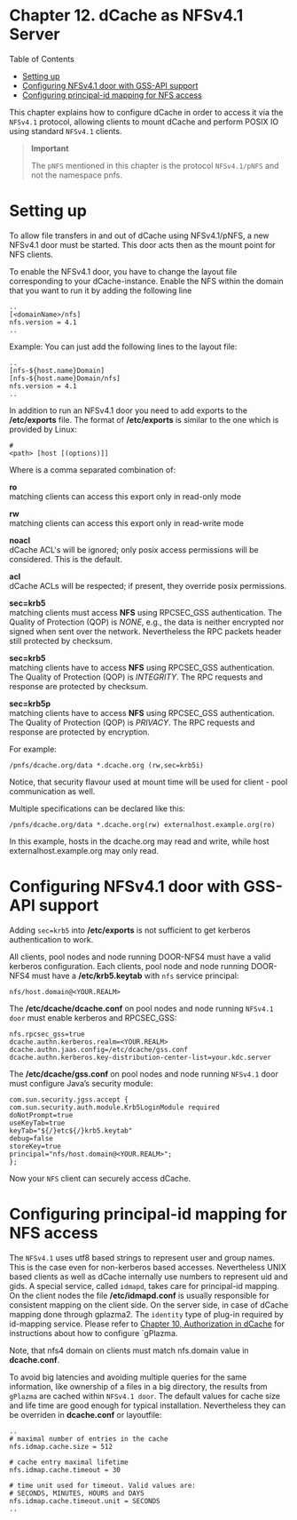 Chapter 12. dCache as NFSv4.1 Server 
==================================== 

Table of Contents

* [Setting up](#setting-up)
* [Configuring NFSv4.1 door with GSS-API support](#configuring-nfsv4.1-door-with-gss-api-support)
* [Configuring principal-id mapping for NFS access](#configuring-principal-id-mapping-for-nfs-access)



This chapter explains how to configure dCache in order to access it via the `NFSv4.1` protocol, allowing clients to mount dCache and perform POSIX IO using standard `NFSv4.1` clients.

> **Important**
>
> The `pNFS` mentioned in this chapter is the protocol `NFSv4.1/pNFS` and not the namespace pnfs.

Setting up
==========

To allow file transfers in and out of dCache using NFSv4.1/pNFS, a new NFSv4.1 door must be started. This door acts then as the mount point for NFS clients.

To enable the NFSv4.1 door, you have to change the layout file corresponding to your dCache-instance. Enable the NFS within the domain that you want to run it by adding the following line

    ..
    [<domainName>/nfs]
    nfs.version = 4.1
    ..
    
Example:
You can just add the following lines to the layout file:

    ..
    [nfs-${host.name}Domain]
    [nfs-${host.name}Domain/nfs]
    nfs.version = 4.1
    ..

In addition to run an NFSv4.1 door you need to add exports to the **/etc/exports** file. The format of **/etc/exports** is similar to the one which is provided by Linux:

    #
    <path> [host [(options)]]

Where <options> is a comma separated combination of:

**ro**  
matching clients can access this export only in read-only mode

**rw**  
matching clients can access this export only in read-write mode

**noacl**  
dCache ACL's will be ignored; only posix access permissions will be considered. This is the default.

**acl**  
dCache ACLs will be respected; if present, they override posix permissions.

**sec=krb5**  
matching clients must access **NFS** using RPCSEC_GSS authentication. The Quality of Protection (QOP) is *NONE*, e.g., the data is neither encrypted nor signed when sent over the network. Nevertheless the RPC packets header still protected by checksum. 

**sec=krb5**  
matching clients have to access **NFS** using RPCSEC_GSS authentication. The Quality of Protection (QOP) is *INTEGRITY*. The RPC requests and response are protected by checksum. 

**sec=krb5p**  
matching clients have to access **NFS** using RPCSEC_GSS authentication. The Quality of Protection (QOP) is *PRIVACY*. The RPC requests and response are protected by encryption. 


For example:

    /pnfs/dcache.org/data *.dcache.org (rw,sec=krb5i)

Notice, that security flavour used at mount time will be used for client - pool communication as well.

Multiple specifications can be declared like this:

    /pnfs/dcache.org/data *.dcache.org(rw) externalhost.example.org(ro)

In this example, hosts in the dcache.org may read and write, while host externalhost.example.org may only read.

Configuring NFSv4.1 door with GSS-API support
=============================================

Adding `sec=krb5` into **/etc/exports** is not sufficient to get kerberos authentication to work.

All clients, pool nodes and node running DOOR-NFS4 must have a valid kerberos configuration. Each clients, pool node and node running DOOR-NFS4 must have a **/etc/krb5.keytab** with `nfs` service principal:

    nfs/host.domain@<YOUR.REALM>

The **/etc/dcache/dcache.conf** on pool nodes and node running `NFSv4.1 door` must enable kerberos and RPCSEC_GSS: 

    nfs.rpcsec_gss=true
    dcache.authn.kerberos.realm=<YOUR.REALM>
    dcache.authn.jaas.config=/etc/dcache/gss.conf
    dcache.authn.kerberos.key-distribution-center-list=your.kdc.server

The **/etc/dcache/gss.conf** on pool nodes and node running `NFSv4.1` door must configure Java’s security module: 

    com.sun.security.jgss.accept {
    com.sun.security.auth.module.Krb5LoginModule required
    doNotPrompt=true
    useKeyTab=true
    keyTab="${/}etc${/}krb5.keytab"
    debug=false
    storeKey=true
    principal="nfs/host.domain@<YOUR.REALM>";
    };

Now your `NFS` client can securely access dCache.

Configuring principal-id mapping for NFS access
===============================================

The `NFSv4.1` uses utf8 based strings to represent user and group names. This is the case even for non-kerberos based accesses. Nevertheless UNIX based clients as well as dCache internally use numbers to represent uid and gids. A special service, called `idmapd`, takes care for principal-id mapping. On the client nodes the file **/etc/idmapd.conf** is usually responsible for consistent mapping on the client side. On the server side, in case of dCache mapping done through gplazma2. The `identity` type of plug-in required by id-mapping service. Please refer to [Chapter 10, Authorization in dCache](config-gplazma.md) for instructions about how to configure `gPlazma.

Note, that nfs4 domain on clients must match nfs.domain value in **dcache.conf**.

To avoid big latencies and avoiding multiple queries for the same information, like ownership of a files in a big directory, the results from `gPlazma` are cached within `NFSv4.1 door`. The default values for cache size and life time are good enough for typical installation. Nevertheless they can be overriden in **dcache.conf** or layoutfile: 

    ..
    # maximal number of entries in the cache
    nfs.idmap.cache.size = 512

    # cache entry maximal lifetime
    nfs.idmap.cache.timeout = 30

    # time unit used for timeout. Valid values are:
    # SECONDS, MINUTES, HOURS and DAYS
    nfs.idmap.cache.timeout.unit = SECONDS
    ..

  [???]: #cf-gplazma
